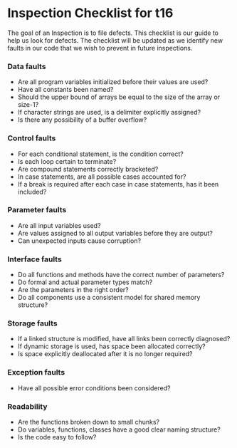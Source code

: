 # Inspection Checklist for t16

The goal of an Inspection is to file defects.
This checklist is our guide to help us look for defects.
The checklist will be updated as we identify new faults in our code that we wish to prevent in future inspections.


### Data faults
* Are all program variables initialized before their values are used?
* Have all constants been named?
* Should the upper bound of arrays be equal to the size of the array or size-1?
* If character strings are used, is a delimiter explicitly assigned?
* Is there any possibility of a buffer overflow?

### Control faults
* For each conditional statement, is the condition correct?
* Is each loop certain to terminate?
* Are compound statements correctly bracketed?
* In case statements, are all possible cases accounted for?
* If a break is required after each case in case statements, has it been included?

### Parameter faults
* Are all input variables used?
* Are values assigned to all output variables before they are output?
* Can unexpected inputs cause corruption?

### Interface faults
* Do all functions and methods have the correct number of parameters?
* Do formal and actual parameter types match?
* Are the parameters in the right order?
* Do all components use a consistent model for shared memory structure?

### Storage faults
* If a linked structure is modified, have all links been correctly diagnosed?
* If dynamic storage is used, has space been allocated correctly?
* Is space explicitly deallocated after it is no longer required?

### Exception faults
* Have all possible error conditions been considered?

### Readability
* Are the functions broken down to small chunks?
* Do variables, functions, classes have a good clear naming structure?
* Is the code easy to follow?


